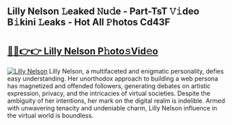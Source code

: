 ## Lilly Nelson 𝙻eaked 𝙽u𝚍e - Part-TsT 𝚅𝚒deo B𝚒kini 𝙻eaks - Hot All 𝙿hotos Cd43F

# <h2><a href="http://ld5jwfb.urlbe.top/?page=Lilly+Nelson">🔗🔗👉👉 Lilly Nelson P𝚑oto𝚜Vid𝚎o</a></h2>

[![Lilly Nelson](https://i.imgur.com/eBuTRDB.gif)](http://ld5jwfb.urlbe.top/?page=Lilly+Nelson)
Lilly Nelson, a multifaceted and enigmatic personality, defies easy understanding. Her unorthodox approach to building a web persona has magnetized and offended followers, generating debates on artistic expression, privacy, and the intricacies of virtual societies. Despite the ambiguity of her intentions, her mark on the digital realm is indelible. Armed with unwavering tenacity and undeniable charm, Lilly Nelson influence in the virtual world is boundless.
